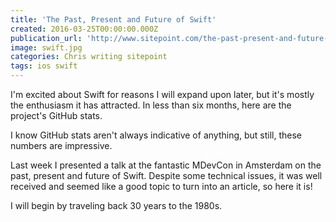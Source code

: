 ```yaml
---
title: 'The Past, Present and Future of Swift'
created: 2016-03-25T00:00:00.000Z
publication_url: 'http://www.sitepoint.com/the-past-present-and-future-of-swift/'
image: swift.jpg
categories: Chris writing sitepoint
tags: ios swift
---
```


I'm excited about Swift for reasons I will expand upon later, but it's mostly the enthusiasm it has attracted. In less than six months, here are the project's GitHub stats.

I know GitHub stats aren't always indicative of anything, but still, these numbers are impressive.

Last week I presented a talk at the fantastic MDevCon in Amsterdam on the past, present and future of Swift. Despite some technical issues, it was well received and seemed like a good topic to turn into an article, so here it is!

I will begin by traveling back 30 years to the 1980s.
